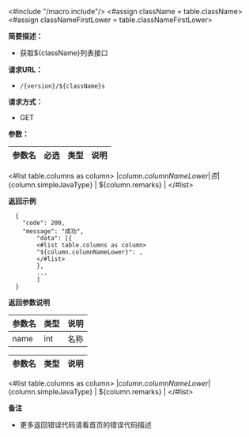 <#include "/macro.include"/>
<#assign className = table.className>   
<#assign classNameFirstLower = table.classNameFirstLower>   
    
**简要描述：** 

- 获取${className}列表接口

**请求URL：** 
- ` /{version}/${className}s `
  
**请求方式：**
- GET 

**参数：** 

|参数名|必选|类型|说明|
|:----    |:---|:----- |-----   |
<#list table.columns as column>
|${column.columnNameLower}     |否  |${column.simpleJavaType} | ${column.remarks}    |
</#list>

 **返回示例**

``` 
  {
  	"code": 200,
  	"message": "成功",
    	"data": [{
      	<#list table.columns as column>
      	"${column.columnNameLower}": ,
      	</#list>
    	},
    	...
    	]
  }
```

 **返回参数说明** 

|参数名|类型|说明|
|:-----  |:-----|-----                           |
|name |int   |名称  |

|参数名|类型|说明|
|:----  |:----- |-----   |
<#list table.columns as column>
|${column.columnNameLower}  |${column.simpleJavaType} | ${column.remarks}    |
</#list>

 **备注** 

- 更多返回错误代码请看首页的错误代码描述
